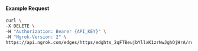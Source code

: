 <!-- Code generated for API Clients. DO NOT EDIT. -->

#### Example Request

```bash
curl \
-X DELETE \
-H "Authorization: Bearer {API_KEY}" \
-H "Ngrok-Version: 2" \
https://api.ngrok.com/edges/https/edghts_2qFTBeujbYllxK1zrNwJghOjHrA/routes/edghtsrt_2qFTBhyka4ZWklBQjyWlm1ThZ6y/traffic_policy
```

